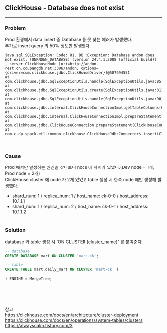 ## ClickHouse - Database does not exist
 
---
### Problem
Prod 환경에서 data insert 중 Database 를 못 찾는 에러가 발생했다.  
추가로 insert query 의 50% 정도만 발생했다.
 ```
 java.sql.SQLException: Code: 81. DB::Exception: Database andon does not exist. (UNKNOWN_DATABASE) (version 24.4.1.2088 (official build))
 , server ClickHouseNode [uri=http://andon-rest.ch.coupangdb.net:3306/andon, options={driver=com.clickhouse.jdbc.ClickHouseDriver}]@507994551
 at com.clickhouse.jdbc.SqlExceptionUtils.handle(SqlExceptionUtils.java:85)
 at com.clickhouse.jdbc.SqlExceptionUtils.create(SqlExceptionUtils.java:31)
 at com.clickhouse.jdbc.SqlExceptionUtils.handle(SqlExceptionUtils.java:90)
 at com.clickhouse.jdbc.internal.ClickHouseConnectionImpl.getTableColumns(ClickHouseConnectionImpl.java:267)
 at com.clickhouse.jdbc.internal.ClickHouseConnectionImpl.prepareStatement(ClickHouseConnectionImpl.java:843)
 at com.clickhouse.jdbc.ClickHouseConnection.prepareStatement(ClickHouseConnection.java:121)
 at com.c.dp.spark.etl.common.clickhouse.ClickHouseJdbcConnector$.insert(ClickHouseJdbcConnector.scala:40)
 ```
 <br/>

### Cause
Prod 에서만 발생하는 원인을 찾다보니 node 에 차이가 있었다.(Dev node = 1개, Prod node = 2개)  
ClickHouse cluster 에 node 가 2개 있었고 table 생성 시 한쪽 node 에만 생성해 발생했다.
* shard_num: 1 / replica_num: 1 / host_name: ck-0-0 / host_address: 10.1.1.1
* shard_num: 1 / replica_num: 2 / host_name: ck-0-1 / host_address: 10.1.1.2
  <br/>
  <br/>

### Solution
database 와 table 생성 시 'ON CLUSTER {cluster_name}' 를 붙여준다.
 ```SQL
 -- database
 CREATE DATABASE mart ON CLUSTER 'mart-ck';
 
 -- table
 CREATE TABLE mart.daily_mart ON CLUSTER 'mart-ck' (
   ...
 ) ENGINE = MergeTree;
 ```
 <br/>
 <br/>
 <br/>

참고  
https://clickhouse.com/docs/en/architecture/cluster-deployment  
https://clickhouse.com/docs/en/operations/system-tables/clusters  
https://alwayscalm.tistory.com/3  
